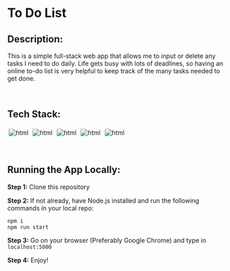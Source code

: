 # To Do List

## Description:

This is a simple full-stack web app that allows me to input or delete any tasks I need to do daily.
Life gets busy with lots of deadlines, so having an online to-do list is very helpful to keep track of 
the many tasks needed to get done.

<br />

## Tech Stack:

<p align="left">
<img src="https://img.shields.io/badge/html5-%23E34F26.svg?style=for-the-badge&logo=html5&logoColor=white" alt="html" style="vertical-align:top; margin:3px">
<img src="https://img.shields.io/badge/css3-%231572B6.svg?style=for-the-badge&logo=css3&logoColor=white" alt="html" style="vertical-align:top; margin:3px">
<img src="https://img.shields.io/badge/bootstrap-%23563D7C.svg?style=for-the-badge&logo=bootstrap&logoColor=white" alt="html" style="vertical-align:top; margin:3px">
<img src="https://img.shields.io/badge/Node.js-339933?style=for-the-badge&logo=nodedotjs&logoColor=white" alt="html" style="vertical-align:top; margin:3px">
<img src="https://img.shields.io/badge/MongoDB-4EA94B?style=for-the-badge&logo=mongodb&logoColor=white" alt="html" style="vertical-align:top; margin:3px">
<p/>

<br />

## Running the App Locally:

**Step 1:** Clone this repository

**Step 2:** If not already, have Node.js installed and run the following commands in your local repo:
```
npm i
npm run start
```

**Step 3:** Go on your browser (Preferably Google Chrome) and type in `localhost:5000`

**Step 4:** Enjoy!